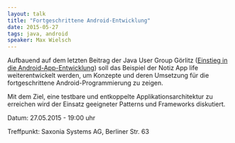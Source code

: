 ```yaml
---
layout: talk
title: "Fortgeschrittene Android-Entwicklung"
date: 2015-05-27
tags: java, android
speaker: Max Wielsch
---
```


Aufbauend auf dem letzten Beitrag der Java User Group Görlitz ([Einstieg in die Android-App-Entwicklung](http://www.jug-gr.de/2015/03/25/android.html)) soll das Beispiel der Notiz App life weiterentwickelt werden, um Konzepte und deren Umsetzung für die fortgeschrittene Android-Programmierung zu zeigen.

Mit dem Ziel, eine testbare und entkoppelte Applikationsarchitektur zu erreichen wird der Einsatz geeigneter Patterns und Frameworks diskutiert.

Datum: 27.05.2015 - 19:00 uhr

Treffpunkt: Saxonia Systems AG, Berliner Str. 63
